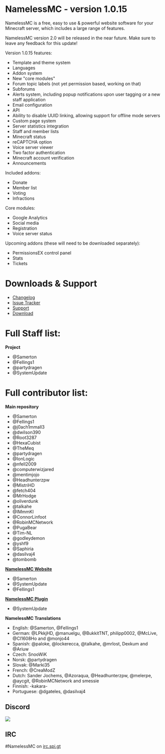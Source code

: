 # NamelessMC - version 1.0.15

NamelessMC is a free, easy to use & powerful website software for your Minecraft server, which includes a large range of features.

NamelessMC version 2.0 will be released in the near future. Make sure to leave any feedback for this update!

Version 1.0.15 features:

- Template and theme system
- Languages
- Addon system
- New "core modules"
- Forum topic labels (not yet permission based, working on that)
- Subforums
- Alerts system, including popup notifications upon user tagging or a new staff application
- Email configuration
- API
- Ability to disable UUID linking, allowing support for offline mode servers
- Custom page system
- Server statistics integration
- Staff and member lists
- Minecraft status
- reCAPTCHA option
- Voice server viewer
- Two factor authentication
- Minecraft account verification
- Announcements

Included addons:
- Donate
- Member list
- Voting
- Infractions

Core modules:
- Google Analytics
- Social media
- Registration
- Voice server status

Upcoming addons (these will need to be downloaded separately): 
- PermissionsEX control panel
- Stats
- Tickets

# Downloads & Support
* [Changelog](https://github.com/NamelessMC/Nameless/blob/master/changelog.txt)
* [Issue Tracker](https://github.com/NamelessMC/Nameless/issues)
* [Support](http://www.spigotmc.org/threads/nameless-minecraft-website-software.34810/)
* [Download](https://github.com/NamelessMC/Nameless/releases) 

# Full Staff list:
**Project**
* @Samerton
* @Fellings1
* @partydragen
* @SystemUpdate

# Full contributor list:
**Main repository**
* @Samerton
* @Fellings1
* @j0ach1mmall3
* @dwilson390
* @Root3287
* @HexaCubist
* @TheMeq
* @partydragen
* @IonLogic
* @nfell2009
* @computerwizjared
* @mentimjojo
* @Headhunterzpw
* @MistriHD
* @fetch404
* @MrHodge
* @oliverdunk
* @talkahe
* @IMmmKI
* @ConnorLinfoot
* @RobinMCNetwork
* @PugaBear
* @Tim-NL
* @godleydemon
* @yshf9
* @Saphiria
* @dasilvaj4 
* @tombomb

**[NamelessMC Website](http://namelessmc.github.io/)**
* @Samerton
* @SystemUpdate
* @Fellings1

**[NamelessMC Plugin](https://github.com/NamelessMC/Nameless-Plugin)**
* @SystemUpdate

**NamelessMC Translations**
* English: @Samerton, @Fellings1
* German: @LPkkjHD, @manuelgu, @BukkitTNT, philipp0002, @McLive, @Cl1608Ho and @monjo44
* Spanish: @paloke, @lockerecca, @talkahe, @mrlost, Dexkum and @Ariuw
* Czech: SnooWiK
* Norsk: @partydragen
* Slovak: @Marki35
* French: @CreaModZ
* Dutch: Sander Jochems, @Azoraqua, @Headhunterzpw, @melerpe, @aycgit, @RobinMCNetwork and smessie
* Finnish: -kakara-
* Portuguese: @dgateles, @dasilvaj4

## Discord
[<img src="https://discordapp.com/api/guilds/246705793066467328/widget.png?style=shield">](https://discord.gg/r7Eq4jw)

## IRC
\#NamelessMC on [irc.spi.gt](http://irc.spi.gt/iris/?channels=namelessmc)
